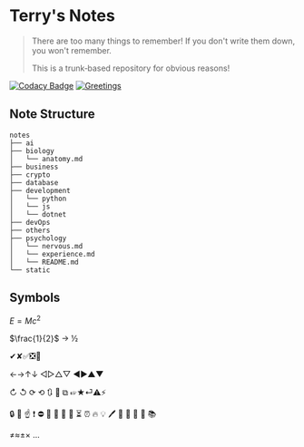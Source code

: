 # Terry's Notes
>
> There are too many things to remember! If you don't write them down, you won't remember.  
>
> This is a trunk‑based repository for obvious reasons!

[![Codacy Badge](https://app.codacy.com/project/badge/Grade/03049fab007a4e098dc046095b4f5928)](https://www.codacy.com/gh/retry51776/notes/dashboard?utm_source=github.com&amp;utm_medium=referral&amp;utm_content=retry51776/notes&amp;utm_campaign=Badge_Grade)
[![Greetings](https://github.com/retry51776/notes/actions/workflows/greetings.yml/badge.svg)](https://github.com/retry51776/notes/actions/workflows/greetings.yml)

## Note Structure

```
notes
├── ai
├── biology
│   └── anatomy.md
├── business
├── crypto
├── database
├── development
│   └── python
│   └── js
│   └── dotnet
├── devOps
├── others
├── psychology
│   └── nervous.md
│   └── experience.md
│   └── README.md
└── static
```

## Symbols

$E=Mc^2$

$\frac{1}{2}$ → ½

✔✘✅❎💯

←→↑↓
◁▷△▽
◀▶▲▼

↻ ↺ ⟳ ⟲ 🔃 🔄 ⧉
☞★⏎⚠⚡

🔒 🔑 ☝️ ❗ ⛔ 🚫 🚧 🔔 🔕 ⏳ ⏰ 🔥 💡 🖊 📝 📌 📍 📎 📚

≠≈±×
…
